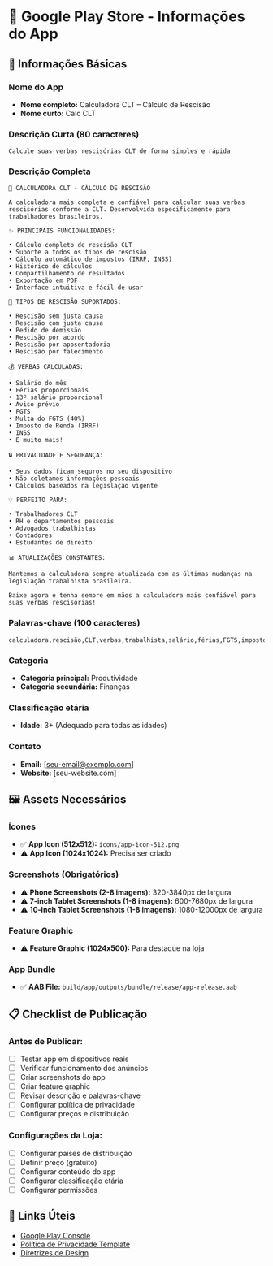 # 📱 Google Play Store - Informações do App

## 🎯 **Informações Básicas**

### **Nome do App**
- **Nome completo:** Calculadora CLT – Cálculo de Rescisão
- **Nome curto:** Calc CLT

### **Descrição Curta (80 caracteres)**
```
Calcule suas verbas rescisórias CLT de forma simples e rápida
```

### **Descrição Completa**
```
📱 CALCULADORA CLT - CÁLCULO DE RESCISÃO

A calculadora mais completa e confiável para calcular suas verbas rescisórias conforme a CLT. Desenvolvida especificamente para trabalhadores brasileiros.

✨ PRINCIPAIS FUNCIONALIDADES:

• Cálculo completo de rescisão CLT
• Suporte a todos os tipos de rescisão
• Cálculo automático de impostos (IRRF, INSS)
• Histórico de cálculos
• Compartilhamento de resultados
• Exportação em PDF
• Interface intuitiva e fácil de usar

🎯 TIPOS DE RESCISÃO SUPORTADOS:

• Rescisão sem justa causa
• Rescisão com justa causa
• Pedido de demissão
• Rescisão por acordo
• Rescisão por aposentadoria
• Rescisão por falecimento

💰 VERBAS CALCULADAS:

• Salário do mês
• Férias proporcionais
• 13º salário proporcional
• Aviso prévio
• FGTS
• Multa do FGTS (40%)
• Imposto de Renda (IRRF)
• INSS
• E muito mais!

🔒 PRIVACIDADE E SEGURANÇA:

• Seus dados ficam seguros no seu dispositivo
• Não coletamos informações pessoais
• Cálculos baseados na legislação vigente

💡 PERFEITO PARA:

• Trabalhadores CLT
• RH e departamentos pessoais
• Advogados trabalhistas
• Contadores
• Estudantes de direito

📊 ATUALIZAÇÕES CONSTANTES:

Mantemos a calculadora sempre atualizada com as últimas mudanças na legislação trabalhista brasileira.

Baixe agora e tenha sempre em mãos a calculadora mais confiável para suas verbas rescisórias!
```

### **Palavras-chave (100 caracteres)**
```
calculadora,rescisão,CLT,verbas,trabalhista,salário,férias,FGTS,impostos,demissão
```

### **Categoria**
- **Categoria principal:** Produtividade
- **Categoria secundária:** Finanças

### **Classificação etária**
- **Idade:** 3+ (Adequado para todas as idades)

### **Contato**
- **Email:** [seu-email@exemplo.com]
- **Website:** [seu-website.com]

## 🖼️ **Assets Necessários**

### **Ícones**
- ✅ **App Icon (512x512):** `icons/app-icon-512.png`
- ⚠️ **App Icon (1024x1024):** Precisa ser criado

### **Screenshots (Obrigatórios)**
- ⚠️ **Phone Screenshots (2-8 imagens):** 320-3840px de largura
- ⚠️ **7-inch Tablet Screenshots (1-8 imagens):** 600-7680px de largura
- ⚠️ **10-inch Tablet Screenshots (1-8 imagens):** 1080-12000px de largura

### **Feature Graphic**
- ⚠️ **Feature Graphic (1024x500):** Para destaque na loja

### **App Bundle**
- ✅ **AAB File:** `build/app/outputs/bundle/release/app-release.aab`

## 📋 **Checklist de Publicação**

### **Antes de Publicar:**
- [ ] Testar app em dispositivos reais
- [ ] Verificar funcionamento dos anúncios
- [ ] Criar screenshots do app
- [ ] Criar feature graphic
- [ ] Revisar descrição e palavras-chave
- [ ] Configurar política de privacidade
- [ ] Configurar preços e distribuição

### **Configurações da Loja:**
- [ ] Configurar países de distribuição
- [ ] Definir preço (gratuito)
- [ ] Configurar conteúdo do app
- [ ] Configurar classificação etária
- [ ] Configurar permissões

## 🔗 **Links Úteis**

- [Google Play Console](https://play.google.com/console)
- [Política de Privacidade Template](https://support.google.com/googleplay/android-developer/answer/9859348)
- [Diretrizes de Design](https://developer.android.com/distribute/google-play/resources/icon-design-specifications)
